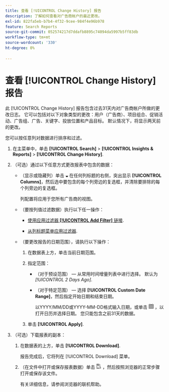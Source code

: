 ```yaml
---
title: 查看 [!UICONTROL Change History] 报告
description: 了解如何查看对广告商帐户的最近更改。
exl-id: 822fa5eb-b7b4-4f32-9cee-984f4e96b978
feature: Search Reports
source-git-commit: 052574217d7ddafb8895c74094da5997b5ff83db
workflow-type: tm+mt
source-wordcount: '330'
ht-degree: 0%

---
```


# 查看 [!UICONTROL Change History] 报告

此 [!UICONTROL Change History] 报告包含过去31天内对广告商帐户所做的更改日志。 它可以包括对以下对象类型的更改：用户（广告商）、项目组合、促销活动、广告组、广告、关键字、投放位置和产品目标。 默认情况下，将显示两天前的更改。

您可以按任意列对数据进行排序和过滤。

1. 在主菜单中，单击 **[!UICONTROL Search]** > **[!UICONTROL Insights & Reports]** > **[!UICONTROL Change History]**.

1. （可选）通过以下任意方式更改报表中包含的数据：

   * （显示或隐藏列）单击 ![向下箭头](/help/search-social-commerce/assets/arrow-down-expand.png "向下箭头") 在任何列标题的右侧，突出显示 **[!UICONTROL Columns]**，然后选中要包含的每个列旁边的复选框，并清除要排除的每个列旁边的复选框。

     列配置将应用于您所有广告商的视图。

   * （要按列值过滤数据）执行以下任一操作：

      * [使用应用过滤器 **[!UICONTROL Add Filter]** 链接](/help/search-social-commerce/common-tasks/data-views/ad-hoc-settings/column-filter-apply-from-column-heading.md).

      * [从列标题菜单应用过滤器](/help/search-social-commerce/common-tasks/data-views/ad-hoc-settings/column-filter-apply-from-column-heading.md).

   * （要更改报告的日期范围），请执行以下操作：

      1. 在数据表上方，单击当前日期范围。

      1. 指定范围：

         * （对于预设范围） — 从常用时间增量列表中进行选择。 默认为 *[!UICONTROL 2 Days Ago]*.

         * （对于特定范围） — 选择 **[!UICONTROL Custom Date Range]**，然后指定开始日期和结束日期。

           以YYYY/MM/DD或YYYY-MM-DD格式输入日期，或单击 ![日历](/help/search-social-commerce/assets/calendar.png "日历") ，以打开日历并选择日期。 您只能包含之前31天的数据。

      1. 单击 **[!UICONTROL Apply]**.

1. （可选）下载报表的副本：

   1. 在数据表的上方，单击 **[!UICONTROL Download]**.

      报告完成后，它将列在 [!UICONTROL Download] 菜单。

   1. （在文件中打开或保存报表数据）单击 ![以XLS格式下载报表](/help/search-social-commerce/assets/download-spreadsheet2.png "以XLS格式下载报表") ，然后按照浏览器的正常步骤打开或保存该文件。

      有关详细信息，请参阅浏览器的联机帮助。
